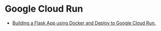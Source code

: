 # Google Cloud Run

- [Building a Flask App using Docker and Deploy to Google Cloud Run.](https://medium.com/google-developer-experts/building-a-flask-app-using-docker-and-deploy-to-google-cloud-run-8f311ad36040)